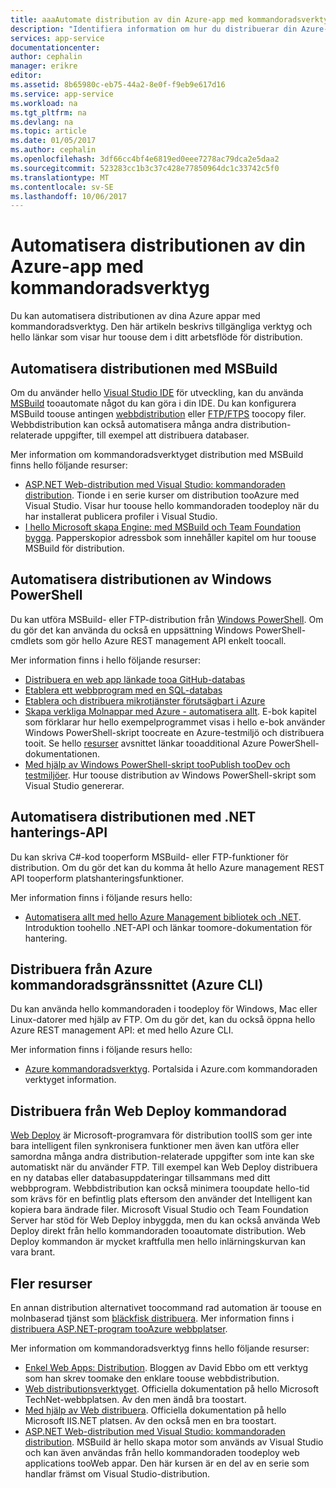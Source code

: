 ```yaml
---
title: aaaAutomate distribution av din Azure-app med kommandoradsverktyg | Microsoft Docs
description: "Identifiera information om hur du distribuerar din Azure-app från hello kommandoraden"
services: app-service
documentationcenter: 
author: cephalin
manager: erikre
editor: 
ms.assetid: 8b65980c-eb75-44a2-8e0f-f9eb9e617d16
ms.service: app-service
ms.workload: na
ms.tgt_pltfrm: na
ms.devlang: na
ms.topic: article
ms.date: 01/05/2017
ms.author: cephalin
ms.openlocfilehash: 3df66cc4bf4e6819ed0eee7278ac79dca2e5daa2
ms.sourcegitcommit: 523283cc1b3c37c428e77850964dc1c33742c5f0
ms.translationtype: MT
ms.contentlocale: sv-SE
ms.lasthandoff: 10/06/2017
---
```

# <a name="automate-deployment-of-your-azure-app-with-command-line-tools"></a>Automatisera distributionen av din Azure-app med kommandoradsverktyg
Du kan automatisera distributionen av dina Azure appar med kommandoradsverktyg. Den här artikeln beskrivs tillgängliga verktyg och hello länkar som visar hur toouse dem i ditt arbetsflöde för distribution. 

## <a name="msbuild"></a>Automatisera distributionen med MSBuild
Om du använder hello [Visual Studio IDE](#vs) för utveckling, kan du använda [MSBuild](http://msbuildbook.com/) tooautomate något du kan göra i din IDE. Du kan konfigurera MSBuild toouse antingen [webbdistribution](#webdeploy) eller [FTP/FTPS](#ftp) toocopy filer. Webbdistribution kan också automatisera många andra distribution-relaterade uppgifter, till exempel att distribuera databaser.

Mer information om kommandoradsverktyget distribution med MSBuild finns hello följande resurser:

* [ASP.NET Web-distribution med Visual Studio: kommandoraden distribution](http://www.asp.net/mvc/tutorials/deployment/visual-studio-web-deployment/command-line-deployment). Tionde i en serie kurser om distribution tooAzure med Visual Studio. Visar hur toouse hello kommandoraden toodeploy när du har installerat publicera profiler i Visual Studio.
* [I hello Microsoft skapa Engine: med MSBuild och Team Foundation bygga](http://msbuildbook.com/). Papperskopior adressbok som innehåller kapitel om hur toouse MSBuild för distribution.

## <a name="powershell"></a>Automatisera distributionen av Windows PowerShell
Du kan utföra MSBuild- eller FTP-distribution från [Windows PowerShell](http://msdn.microsoft.com/library/dd835506.aspx). Om du gör det kan använda du också en uppsättning Windows PowerShell-cmdlets som gör hello Azure REST management API enkelt toocall.

Mer information finns i hello följande resurser:

* [Distribuera en web app länkade tooa GitHub-databas](app-service-web-arm-from-github-provision.md)
* [Etablera ett webbprogram med en SQL-databas](app-service-web-arm-with-sql-database-provision.md)
* [Etablera och distribuera mikrotjänster förutsägbart i Azure](app-service-deploy-complex-application-predictably.md)
* [Skapa verkliga Molnappar med Azure - automatisera allt](http://asp.net/aspnet/overview/developing-apps-with-windows-azure/building-real-world-cloud-apps-with-windows-azure/automate-everything). E-bok kapitel som förklarar hur hello exempelprogrammet visas i hello e-bok använder Windows PowerShell-skript toocreate en Azure-testmiljö och distribuera tooit. Se hello [resurser](http://asp.net/aspnet/overview/developing-apps-with-windows-azure/building-real-world-cloud-apps-with-windows-azure/automate-everything#resources) avsnittet länkar tooadditional Azure PowerShell-dokumentationen.
* [Med hjälp av Windows PowerShell-skript tooPublish tooDev och testmiljöer](../vs-azure-tools-publishing-using-powershell-scripts.md). Hur toouse distribution av Windows PowerShell-skript som Visual Studio genererar.

## <a name="api"></a>Automatisera distributionen med .NET hanterings-API
Du kan skriva C#-kod tooperform MSBuild- eller FTP-funktioner för distribution. Om du gör det kan du komma åt hello Azure management REST API tooperform platshanteringsfunktioner.

Mer information finns i följande resurs hello:

* [Automatisera allt med hello Azure Management bibliotek och .NET](http://www.hanselman.com/blog/PennyPinchingInTheCloudAutomatingEverythingWithTheWindowsAzureManagementLibrariesAndNET.aspx). Introduktion toohello .NET-API och länkar toomore-dokumentation för hantering.

## <a name="cli"></a>Distribuera från Azure kommandoradsgränssnittet (Azure CLI)
Du kan använda hello kommandoraden i toodeploy för Windows, Mac eller Linux-datorer med hjälp av FTP. Om du gör det, kan du också öppna hello Azure REST management API: et med hello Azure CLI.

Mer information finns i följande resurs hello:

* [Azure kommandoradsverktyg](https://azure.microsoft.com/downloads/). Portalsida i Azure.com kommandoraden verktyget information.

## <a name="webdeploy"></a>Distribuera från Web Deploy kommandorad
[Web Deploy](http://www.iis.net/downloads/microsoft/web-deploy) är Microsoft-programvara för distribution tooIIS som ger inte bara intelligent filen synkronisera funktioner men även kan utföra eller samordna många andra distribution-relaterade uppgifter som inte kan ske automatiskt när du använder FTP. Till exempel kan Web Deploy distribuera en ny databas eller databasuppdateringar tillsammans med ditt webbprogram. Webbdistribution kan också minimera tooupdate hello-tid som krävs för en befintlig plats eftersom den använder det Intelligent kan kopiera bara ändrade filer. Microsoft Visual Studio och Team Foundation Server har stöd för Web Deploy inbyggda, men du kan också använda Web Deploy direkt från hello kommandoraden tooautomate distribution. Web Deploy kommandon är mycket kraftfulla men hello inlärningskurvan kan vara brant.

## <a name="more-resources"></a>Fler resurser
En annan distribution alternativet toocommand rad automation är toouse en molnbaserad tjänst som [bläckfisk distribuera](http://en.wikipedia.org/wiki/Octopus_Deploy). Mer information finns i [distribuera ASP.NET-program tooAzure webbplatser](https://octopusdeploy.com/blog/deploy-aspnet-applications-to-azure-websites).

Mer information om kommandoradsverktyg finns hello följande resurser:

* [Enkel Web Apps: Distribution](https://azure.microsoft.com/blog/2014/07/28/simple-azure-websites-deployment/). Bloggen av David Ebbo om ett verktyg som han skrev toomake den enklare toouse webbdistribution.
* [Web distributionsverktyget](http://technet.microsoft.com/library/dd568996). Officiella dokumentation på hello Microsoft TechNet-webbplatsen. Av den men ändå bra toostart.
* [Med hjälp av Web distribuera](http://www.iis.net/learn/publish/using-web-deploy). Officiella dokumentation på hello Microsoft IIS.NET platsen. Av den också men en bra toostart.
* [ASP.NET Web-distribution med Visual Studio: kommandoraden distribution](http://www.asp.net/mvc/tutorials/deployment/visual-studio-web-deployment/command-line-deployment). MSBuild är hello skapa motor som används av Visual Studio och kan även användas från hello kommandoraden toodeploy web applications tooWeb appar. Den här kursen är en del av en serie som handlar främst om Visual Studio-distribution.

